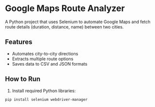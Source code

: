 # Google Maps Route Analyzer

A Python project that uses Selenium to automate Google Maps and fetch route details (duration, distance, name) between two cities.

## Features

- Automates city-to-city directions
- Extracts multiple route options
- Saves data to CSV and JSON formats

## How to Run

1. Install required Python libraries:
```bash
pip install selenium webdriver-manager
